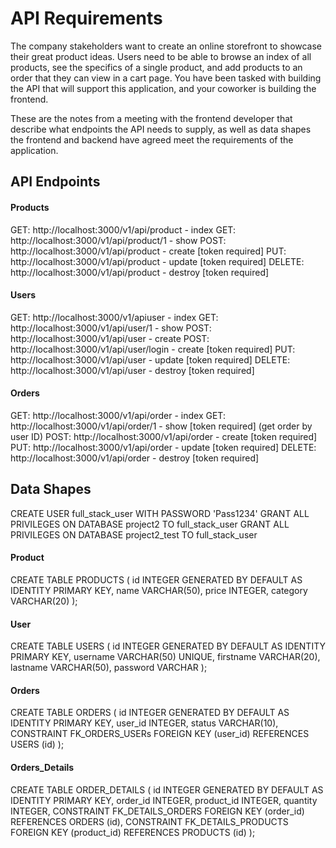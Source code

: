 # API Requirements

The company stakeholders want to create an online storefront to showcase their great product ideas. Users need to be
able to browse an index of all products, see the specifics of a single product, and add products to an order that they
can view in a cart page. You have been tasked with building the API that will support this application, and your
coworker is building the frontend.

These are the notes from a meeting with the frontend developer that describe what endpoints the API needs to supply, as
well as data shapes the frontend and backend have agreed meet the requirements of the application.

## API Endpoints

#### Products

GET: http://localhost:3000/v1/api/product - index
GET: http://localhost:3000/v1/api/product/1 - show
POST: http://localhost:3000/v1/api/product - create [token required]
PUT: http://localhost:3000/v1/api/product - update [token required]
DELETE: http://localhost:3000/v1/api/product - destroy [token required]

#### Users

GET: http://localhost:3000/v1/apiuser - index
GET: http://localhost:3000/v1/api/user/1 - show
POST: http://localhost:3000/v1/api/user - create
POST: http://localhost:3000/v1/api/user/login - create [token required]
PUT: http://localhost:3000/v1/api/user - update [token required]
DELETE: http://localhost:3000/v1/api/user - destroy [token required]

#### Orders

GET: http://localhost:3000/v1/api/order - index
GET: http://localhost:3000/v1/api/order/1 - show [token required] (get order by user ID)
POST: http://localhost:3000/v1/api/order - create [token required]
PUT: http://localhost:3000/v1/api/order - update [token required]
DELETE: http://localhost:3000/v1/api/order - destroy [token required]

## Data Shapes

CREATE USER full_stack_user WITH PASSWORD 'Pass1234'
GRANT ALL PRIVILEGES ON DATABASE project2 TO full_stack_user
GRANT ALL PRIVILEGES ON DATABASE project2_test TO full_stack_user

#### Product

CREATE TABLE PRODUCTS
(
id INTEGER GENERATED BY DEFAULT AS IDENTITY PRIMARY KEY,
name VARCHAR(50),
price INTEGER,
category VARCHAR(20)
);

#### User

CREATE TABLE USERS
(
id INTEGER GENERATED BY DEFAULT AS IDENTITY PRIMARY KEY,
username VARCHAR(50) UNIQUE,
firstname VARCHAR(20),
lastname VARCHAR(50),
password VARCHAR
);

#### Orders

CREATE TABLE ORDERS
(
id INTEGER GENERATED BY DEFAULT AS IDENTITY PRIMARY KEY,
user_id INTEGER,
status VARCHAR(10),
CONSTRAINT FK_ORDERS_USERs FOREIGN KEY (user_id) REFERENCES USERS (id)
);

#### Orders_Details

CREATE TABLE ORDER_DETAILS
(
id INTEGER GENERATED BY DEFAULT AS IDENTITY PRIMARY KEY,
order_id INTEGER,
product_id INTEGER,
quantity INTEGER,
CONSTRAINT FK_DETAILS_ORDERS FOREIGN KEY (order_id) REFERENCES ORDERS (id),
CONSTRAINT FK_DETAILS_PRODUCTS FOREIGN KEY (product_id) REFERENCES PRODUCTS (id)
);
